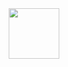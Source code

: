 <div id="header" align="center">
  <img src="https://psv4.userapi.com/c848020/u466289668/docs/d2/94a3155a07b1/konturgusya.gif?extra=8Yw4WBYKa_Cxq1si42RCxyTftLnkA_XLbuPsSM_7nyfrFYN5YvlFbHeFn1-OWpEi7hHbKHDecgBQMlc2_MZIbTRYikgWQydMUZZF17A9DWadCSAodDsLrZoIhyexmuS_UIMIj716Owe_wCyozBAWUxFFATw" width="100"/>
</div>
